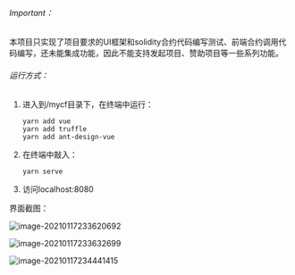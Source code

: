 ###### Important：

本项目只实现了项目要求的UI框架和solidity合约代码编写测试、前端合约调用代码编写，还未能集成功能，因此不能支持发起项目、赞助项目等一些系列功能。



###### 运行方式：

1. 进入到/mycf目录下，在终端中运行：

   ```shell
   yarn add vue
   yarn add truffle
   yarn add ant-design-vue
   ```

   

2. 在终端中敲入：

   ```shell
   yarn serve
   ```

   

3. 访问localhost:8080



界面截图：



![image-20210117233620692](C:\Users\Neo\WebstormProjects\finalwork\assets\image-20210117233620692.png)



![image-20210117233632699](C:\Users\Neo\WebstormProjects\finalwork\assets\image-20210117233632699.png)





![image-20210117234441415](C:\Users\Neo\WebstormProjects\finalwork\assets\image-20210117234441415.png)